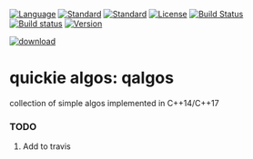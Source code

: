 [![Language](https://img.shields.io/badge/language-C++-blue.svg)](https://isocpp.org/)  [![Standard](https://img.shields.io/badge/c%2B%2B-17-blue.svg)](https://en.wikipedia.org/wiki/C%2B%2B#Standardization) [![Standard](https://img.shields.io/badge/c%2B%2B-14-orange.svg)](https://en.wikipedia.org/wiki/C%2B%2B#Standardization)  [![License](https://img.shields.io/badge/license-BSL-blue.svg)](https://opensource.org/licenses/BSL-1.0) [![Build Status](https://travis-ci.org/gotchas/qalgos.svg?branch=master)](https://travis-ci.org/gotchas/qalgos) [![Build status](https://ci.appveyor.com/api/projects/status/3777o06o2ni5lww2/branch/master?svg=true)](https://ci.appveyor.com/project/gotchas/qalgos/branch/master) [![Version](https://badge.fury.io/gh/gotchas%2Fqalgos.svg)](https://github.com/gotchas/qalgos/releases)

[![download](https://img.shields.io/badge/latest%20version%20%20-download-blue.svg)](https://raw.githubusercontent.com/gotchas/qalgos/master/rld/qalgos/insertion_sort.h)

# quickie algos: qalgos

collection of simple algos implemented in C++14/C++17


### TODO
1. Add to travis
